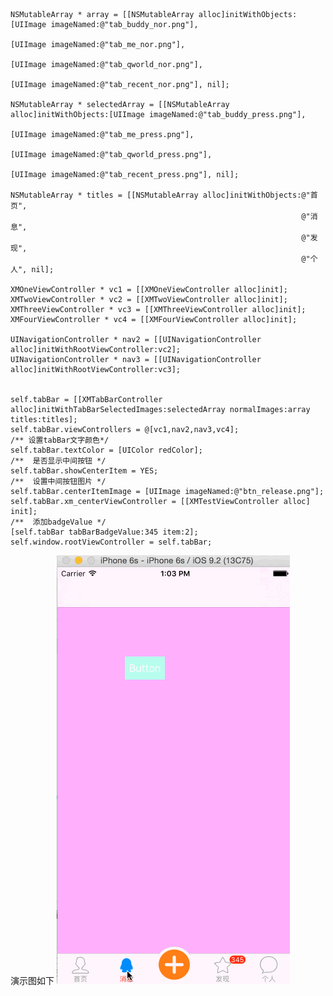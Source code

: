     NSMutableArray * array = [[NSMutableArray alloc]initWithObjects:[UIImage imageNamed:@"tab_buddy_nor.png"],
                                                                    [UIImage imageNamed:@"tab_me_nor.png"],
                                                                    [UIImage imageNamed:@"tab_qworld_nor.png"],
                                                                    [UIImage imageNamed:@"tab_recent_nor.png"], nil];
    
    NSMutableArray * selectedArray = [[NSMutableArray alloc]initWithObjects:[UIImage imageNamed:@"tab_buddy_press.png"],
                                                                            [UIImage imageNamed:@"tab_me_press.png"],
                                                                            [UIImage imageNamed:@"tab_qworld_press.png"],
                                                                            [UIImage imageNamed:@"tab_recent_press.png"], nil];
    
    NSMutableArray * titles = [[NSMutableArray alloc]initWithObjects:@"首页",
                                                                     @"消息",
                                                                     @"发现",
                                                                     @"个人", nil];
    
    XMOneViewController * vc1 = [[XMOneViewController alloc]init];
    XMTwoViewController * vc2 = [[XMTwoViewController alloc]init];
    XMThreeViewController * vc3 = [[XMThreeViewController alloc]init];
    XMFourViewController * vc4 = [[XMFourViewController alloc]init];
    
    UINavigationController * nav2 = [[UINavigationController alloc]initWithRootViewController:vc2];
    UINavigationController * nav3 = [[UINavigationController alloc]initWithRootViewController:vc3];

        
    self.tabBar = [[XMTabBarController alloc]initWithTabBarSelectedImages:selectedArray normalImages:array titles:titles];
    self.tabBar.viewControllers = @[vc1,nav2,nav3,vc4];
    /** 设置tabBar文字颜色*/
    self.tabBar.textColor = [UIColor redColor];
    /**  是否显示中间按钮 */
    self.tabBar.showCenterItem = YES;
    /**  设置中间按钮图片 */
    self.tabBar.centerItemImage = [UIImage imageNamed:@"btn_release.png"];
    self.tabBar.xm_centerViewController = [[XMTestViewController alloc] init];
    /**  添加badgeValue */
    [self.tabBar tabBarBadgeValue:345 item:2];
    self.window.rootViewController = self.tabBar;
    
    
    
演示图如下
![image](https://github.com/changping0823/XMTabBar/blob/master/ScreenShots/73af1b5b27f7882f52bcd84bd3f97178.gif)
 

